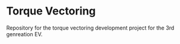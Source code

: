 # Torque Vectoring

Repository for the torque vectoring development project for the 3rd genreation EV.
